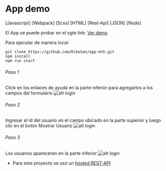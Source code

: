 # App demo
[Javascript] [Webpack] [Scss] [HTML] [Rest-Api] [JSON] [Node]

El App se puede probar en el sgte link:
[Ver demo](https://kike.pe/marathon/)

Para ejecutar de manera local:
```console
git clone https://github.com/KikeSan/app-mth.git
npm install
npm run start
```
###### Paso 1
Click en los enlaces de ayuda en la parte inferior para agregarlos a los campos del formulario
![alt login](https://kike.pe/marathon/img/step1.png)

###### Paso 2
Ingresar el id del usuario en el campo ubicado en la parte superior y luego clic en el botón Mostrar Usuario
![alt login](https://kike.pe/marathon/img/step2.png)

###### Paso 3
Los usuarios aparecerán en la parte inferior
![alt login](https://kike.pe/marathon/img/step3.png)

- Para este proyecto se usó un [hosted REST-API](https://reqres.in/)
